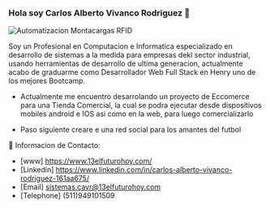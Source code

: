 ### Hola soy Carlos Alberto Vivanco Rodriguez 👋
![Automatizacion Montacargas RFID](https://user-images.githubusercontent.com/5224225/228378773-fffb5e3b-ab90-4d3a-8b04-cb19e78b3a1c.jpg)

Soy un Profesional en Computacion e Informatica especializado en desarrollo de sistemas a la medida para empresas dekl sector industrial, usando herramientas de desarrollo de ultima generacion, actualmente acabo de graduarme como Desarrollador Web Full Stack en Henry uno de los mejores Bootcamp.


- Actualmente me encuentro desarrolando un proyecto  de Eccomerce para una Tienda Comercial, la cual se podra ejecutar desde dispositivos mobiles android  e  IOS  asi como en la web, para luego comercializarlo

- Paso siguiente creare e una red social para los amantes del futbol

📲 Informacion de Contacto:
- [www] https://www.13elfuturohoy.com/
- [Linkedin] https://www.linkedin.com/in/carlos-alberto-vivanco-rodriguez-161aa675/
- [Email] sistemas.cavr@13elfuturohoy.com
- [Telephone] (511)949101509

